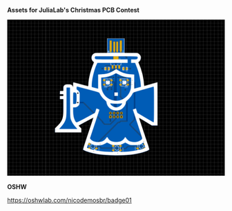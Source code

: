 **Assets for JuliaLab's Christmas PCB Contest**

![PCB](assets/pcb02.png)

**OSHW**

<https://oshwlab.com/nicodemosbr/badge01>